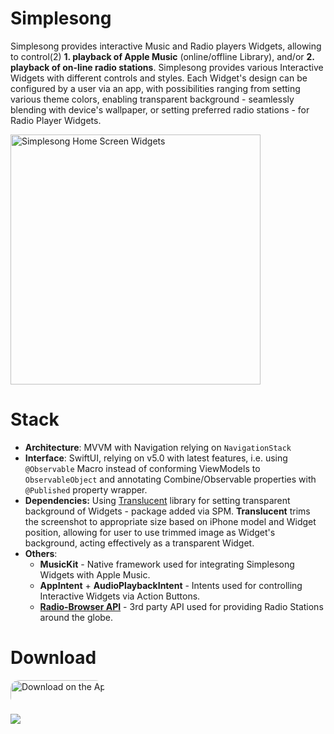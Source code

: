 # Simplesong
Simplesong provides interactive Music and Radio players Widgets, allowing to control(2) **1. playback of Apple Music** (online/offline Library), and/or **2. playback of on-line radio stations**.
Simplesong provides various Interactive Widgets with different controls and styles. Each Widget's design can be configured by a user via an app, with possibilities ranging from setting various theme colors, enabling transparent background - seamlessly blending with device's wallpaper, or setting preferred radio stations - for Radio Player Widgets.

<img src="https://pbs.twimg.com/media/F6VFZ9HXIAErrll?format=jpg&name=large" alt="Simplesong Home Screen Widgets" width="400"/>

# Stack
- **Architecture**: MVVM with Navigation relying on `NavigationStack`
- **Interface**: SwiftUI, relying on v5.0 with latest features, i.e. using `@Observable` Macro instead of conforming ViewModels to `ObservableObject` and annotating Combine/Observable properties with `@Published` property wrapper.
- **Dependencies:** Using [Translucent](https://github.com/kasimok/Translucent/) library for setting transparent background of Widgets - package added via SPM. **Translucent** trims the screenshot to appropriate size based on iPhone model and Widget position, allowing for user to use trimmed image as Widget's background, acting effectively as a transparent Widget.
- **Others**:
  - **MusicKit** - Native framework used for integrating Simplesong Widgets with Apple Music.
  -  **AppIntent** + **AudioPlaybackIntent** - Intents used for controlling Interactive Widgets via Action Buttons.
  -  **[Radio-Browser API](https://www.radio-browser.info)** - 3rd party API used for providing Radio Stations around the globe.

# Download
<a href="https://apps.apple.com/us/app/simplesong-widgets/id6462826988?itsct=apps_box_badge&amp;itscg=30200" style="display: inline-block; overflow: hidden; border-radius: 13px; width: 150px; height: 40px;"><img src="https://tools.applemediaservices.com/api/badges/download-on-the-app-store/black/en-us?size=250x83&amp;releaseDate=1694995200" alt="Download on the App Store" style="border-radius: 13px; width: 250px; height: 83px;"></a>



<img src="https://tools-qr-production.s3.amazonaws.com/output/apple-toolbox/c51d2b16529a77e0cc1378ac19aa3b2a/20a753fb39b72b77eae2a66aeee3dfa1.png">
